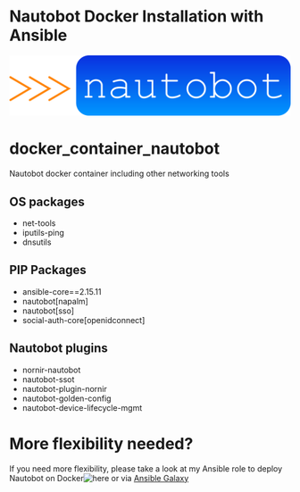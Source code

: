 # Nautobot Docker Installation with Ansible

![Nautobot Logo](https://raw.githubusercontent.com/nautobot/nautobot/develop/nautobot/docs/nautobot_logo.svg)


# docker_container_nautobot
Nautobot docker container including other networking tools

## OS packages
* net-tools 
* iputils-ping  
* dnsutils

## PIP Packages
* ansible-core==2.15.11
* nautobot[napalm]
* nautobot[sso]
* social-auth-core[openidconnect]

## Nautobot plugins
* nornir-nautobot
* nautobot-ssot
* nautobot-plugin-nornir
* nautobot-golden-config
* nautobot-device-lifecycle-mgmt

# More flexibility needed?
If you need more flexibility, please take a look at my Ansible role to deploy Nautobot on Docker![here](https://github.com/bsmeding/ansible_role_nautobot_docker) or via [Ansible Galaxy](https://galaxy.ansible.com/ui/standalone/roles/bsmeding/nautobot_docker/)
